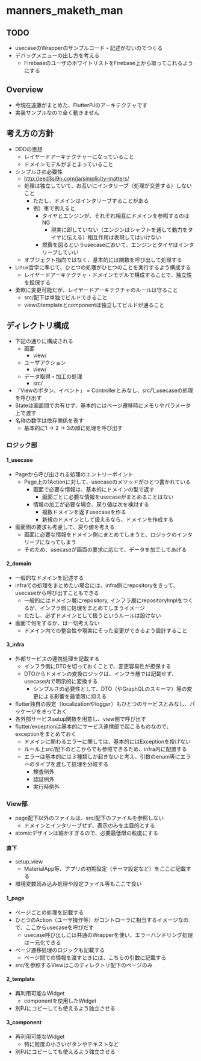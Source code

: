 # manners_maketh_man

## TODO

- usecaseのWrapperのサンプルコード・記述がないのでつくる
- デバッグメニューの出し方を考える
    - FirebaseのユーザのホワイトリストをFirebase上から取ってこれるようにする

## Overview

- 今現在遠藤がまとめた、FlutterPJのアーキテクチャです
- 実装サンプルなので全く動きません

## 考え方の方針

- DDDの思想
    - レイヤードアーキテクチャーになっていること
    - ドメインモデルがまとまっていること
- シンプルさの必要性
    - http://eed3si9n.com/ja/simplicity-matters/
    - 処理は独立していて、お互いにインタリーブ（処理が交差する）しないこと
        - ただし、ドメインはインタリーブすることがある
        - 例）車で例えると
            - タイヤとエンジンが、それぞれ相互にドメインを参照するのはNG
                - 現実に即していない（エンジンはシャフトを通して動力をタイヤに伝える）相互作用は表現してはいけない
            - 燃費を図るというusecaseにおいて、エンジンとタイヤはインタリーブしていい
    - オブジェクト指向ではなく、基本的には関数を呼び出して処理する
- Linux哲学に準じて、ひとつの処理がひとつのことを実行するよう構成する
    - レイヤードアーキテクチャ・ドメインモデルで構成することで、独立性を担保する
- 柔軟に変更可能だが、レイヤードアーキテクチャのルールは守ること
    - src/配下は単独でビルドできること
    - viewのtemplateとcomponentは独立してビルドが通ること

## ディレクトリ構成

- 下記の通りに構成される
    - 画面
        - view/
    - ユーザアクション
        - view/
    - データ取得・加工の処理
        - src/
- 「Viewのボタン、イベント」 = Controllerとみなし、src/1_usecaseの処理を呼び出す
- Stateは画面間で共有せず、基本的にはページ遷移時にメモリやパラメータ上で渡す
- 名称の数字は依存関係を表す
    - 基本的に1 -> 2 -> 3の順に処理を呼び出す

### ロジック部

#### 1_usecase

- Pageから呼び出される処理のエントリーポイント
    - Page上の1Actionに対して、usecaseのメソッドがひとつ書かれている
        - 画面で必要な情報は、基本的にドメインの型で返す
            - 画面ごとに必要な情報をusecaseがまとめることはない
        - 情報の加工が必要な場合、戻り値は次を検討する
            - 複数ドメインを返すusecaseを作る
            - 新規のドメインとして扱えるなら、ドメインを作成する
- 画面側の要求も考慮して、戻り値を考える
    - 画面に必要な情報をドメイン側にまとめてしまうと、ロジックのインタリーブになってしまう
    - そのため、usecaseが画面の要求に応じて、データを加工してあげる

#### 2_domain

- 一般的なドメインを記述する
- infraでの処理をまとめたい場合には、infra側にrepositoryをきって、usecaseから呼び出すこともできる
    - 一般的にはドメイン層にrepository, インフラ層にrepositoryImplをつくるが、インフラ側に処理をまとめてしまうイメージ
    - ただし、必ずドメインとして扱うというルールは設けない
- 画面で何をするか、は一切考えない
    - ドメイン内での整合性や現実にそった変更ができるよう設計すること

#### 3_infra

- 外部サービスの連携処理を記載する
    - インフラ側にDTOを切っておくことで、変更容易性が担保する
    - DTOからドメインの変換ロジックは、インフラ層では記載せず、usecase内で明示的に変換する
        - シンプルさの必要性として、DTO（やGraphQLのスキーマ）等の変更による影響を最低限に抑える
- flutter独自の設定（localizationやlogger）もひとつのサービスとみなし、パッケージをきっておく
- 各外部サービスsetup関数を用意し、view側で呼び出す
- flutter/exceptionは基本的にサービス連携部で起こるものなので、exceptionをまとめておく
    - ドメインに関わるエラーに関しては、基本的にはExceptionを投げない
    - ルール上src/配下のどこからでも参照できるため、infra内に配置する
    - エラーは基本的には３種類しか起きないと考え、引数のenum等にエラーのタイプを渡して処理を分岐する
        - 検査例外
        - 認証例外
        - 実行時例外

### View部

- page配下以外のファイルは、src/配下のファイルを参照しない
    - ドメインとインタリーブせず、表示のみを主目的とする
- atomicデザインは細かすぎるので、必要最低限の粒度にする

#### 直下

- setup_view
    - MaterialApp等、アプリの初期設定（テーマ設定など）をここに記載する
- 環境変数読み込み処理や設定ファイル等もここで良い

#### 1_page

- ページごとの処理を記載する
- ひとつのAction（ユーザ操作等）がコントローラに相当するイメージなので、ここからusecaseを呼びだす
    - usecase呼び出しには共通のWrapperを使い、エラーハンドリング処理は一元化できる
- ページ遷移処理のロジックも記載する
    - ページ間での情報を渡すときには、こちらの引数に記載する
- src/を参照するViewはこのディレクトリ配下のページのみ

#### 2_template

- 再利用可能なWidget
    - componentを使用したWidget
- 別PJにコピーしても使えるよう独立させる

#### 3_component

- 再利用可能なWidget
    - 特に粒度の小さいボタンやテキストなど
- 別PJにコピーしても使えるよう独立させる
